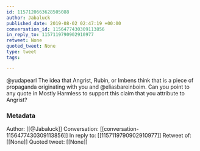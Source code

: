 ```yaml
---
id: 1157120663628505088
author: Jabaluck
published_date: 2019-08-02 02:47:19 +00:00
conversation_id: 1156477430309113856
in_reply_to: 1157119790902910977
retweet: None
quoted_tweet: None
type: tweet
tags:

---
```


@yudapearl The idea that Angrist, Rubin, or Imbens think that is a piece of propaganda originating with you and @eliasbareinboim. Can you point to any quote in Mostly Harmless to support this claim that you attribute to Angrist?

### Metadata

Author: [[@Jabaluck]]
Conversation: [[conversation-1156477430309113856]]
In reply to: [[1157119790902910977]]
Retweet of: [[None]]
Quoted tweet: [[None]]
